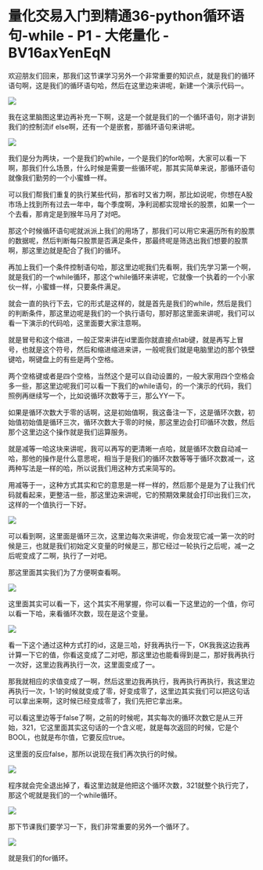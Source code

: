 # 量化交易入门到精通36-python循环语句-while - P1 - 大佬量化 - BV16axYenEqN

欢迎朋友们回来，那我们这节课学习另外一个非常重要的知识点，就是我们的循环语句啊，这是我们的循环语句哈，然后在这里边来讲呢，新建一个演示代码一。



![](img/ce3508935c6ce35bf022901876a5a3ae_1.png)

我在这里脑图这里边再补充一下啊，这是一个就是我们的一个循环语句，刚才讲到我们的控制流if else啊，还有一个是嵌套，那循环语句来讲呢。



![](img/ce3508935c6ce35bf022901876a5a3ae_3.png)

我们是分为两块，一个是我们的while，一个是我们的for哈啊，大家可以看一下啊，那我们什么场景，什么时候是需要一些循环呢，那其实简单来说，那循环语句就像我们勤劳的一个小蜜蜂一样。

可以我们帮我们重复的执行某些代码，那省时又省力啊，那比如说呢，你想在A股市场上找到所有过去一年中，每个季度啊，净利润都实现增长的股票，如果一个一个去看，那肯定是到猴年马月了对吧。

那这个时候循环语句呢就派派上我们的用场了，那我们可以用它来遍历所有的股票的数据呢，然后判断每只股票是否满足条件，那最终呢是筛选出我们想要的股票啊，那这里边就是配合了我们的循环。

再加上我们一个条件控制语句哈，那这里边呢我们先看啊，我们先学习第一个啊，就是我们的一个while循环，那这个while循环来讲呢，它就像一个执着的一个小家伙一样，小蜜蜂一样，只要条件满足。

就会一直的执行下去，它的形式是这样的，就是首先是我们的while，然后是我们的判断条件，那这里边呢是我们的一个执行语句，那好那这里面来讲呢，我们可以看一下演示的代码哈，这里面要大家注意啊。

就是冒号和这个缩进，一般正常来讲在id里面你就直接点tab键，就是再写上冒号，也就是这个符号，然后和缩进缩进来讲，一般呢我们就是电脑里边的那个铁壁键哈，啊键盘上的有些是两个空格。

两个空格键或者是四个空格，当然这个是可以自动设置的，一般大家用四个空格会多一些，那这里边呢我们可以看一下我们的while语句，的一个演示的代码，我们照例再继续写一个，比如说循环次数等于三，那么YY一下。

如果是循环次数大于零的话啊，这是初始值啊，我这备注一下，这是循环次数，初始值初始值是循环三次，循环次数大于零的时候，那这里边会打印循环次数，然后那个这里边这个操作就是我们运算服务。

就是减等一哈这块来讲呢，我可以再写的更清晰一点哈，就是循环次数自动减一哈，那他的操作是什么意思呢，相当于是我们的循环次数等等于循环次数减一，这两种写法是一样的哈，所以说我们用这种方式来简写的。

用减等于一，这种方式其实和它的意思是一样一样的，然后那个是是为了让我们代码就看起来，更整洁一些，那这里边来讲呢，它的预期效果就会打印出我们三次，这样的一个值执行一下好。



![](img/ce3508935c6ce35bf022901876a5a3ae_5.png)

可以看到啊，这里面是循环三次，这里边每次来讲呢，你会发现它减一第一次的时候是三，也就是我们初始定义变量的时候是三，那它经过一轮执行之后呢，减一之后呢变成了二啊，执行了一对吧。

那这里面其实我们为了方便啊查看啊。

![](img/ce3508935c6ce35bf022901876a5a3ae_7.png)

这里面其实可以看一下，这个其实不用掌握，你可以看一下这里边的一个值，你可以看一下哈，来看循环次数，现在是这个变量。



![](img/ce3508935c6ce35bf022901876a5a3ae_9.png)

看一下这个通过这种方式打的id，这是三哈，好我再执行一下，OK我我这边我再计算一下它的值，你看这变成了二对吧，那这里边也能看得到是二，那好我再执行一次好，这里边我再执行一次，这里面变成了一。

那我就相应的求值变成了一啊，然后这里边我再执行，我再执行再执行，我这里边再执行一次，1-1的时候就变成了零，好变成零了，这里边其实我们可以把这句话可以拿出来啊，这时候已经变成零了，我们先把它拿出来。

可以看这里边等于false了啊，之前的时候呢，其实每次的循环次数它是从三开始，321，它这里面其实这句话的一个含义呢，就是每次返回的时候，它是个BOOL，也就是布尔值，它要反应true。

这里面的反应false，那所以说现在我们再次执行的时候。

![](img/ce3508935c6ce35bf022901876a5a3ae_11.png)

程序就会完全退出掉了，看这里边就是他把这个循环次数，321就整个执行完了，那这个呢就是我们的一个while循环。



![](img/ce3508935c6ce35bf022901876a5a3ae_13.png)

那下节课我们要学习一下，我们非常重要的另外一个循环了。

![](img/ce3508935c6ce35bf022901876a5a3ae_15.png)

就是我们的for循环。